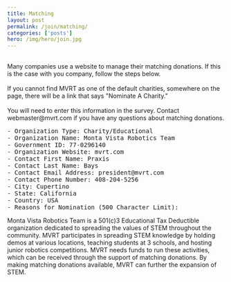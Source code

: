 ```yaml
---
title: Matching
layout: post
permalink: /join/matching/
categories: ['posts']
hero: /img/hero/join.jpg
---
```


<br>
Many companies use a website to manage their matching donations.
If this is the case with you company, follow the steps below.
<br><br>
If you cannot find MVRT as one of the default charities,
somewhere on the page, there will be a link that says "Nominate A Charity."
<br><br>
You will need to enter this information in the survey. Contact webmaster@mvrt.com
if you have any questions about matching donations.
<br>
<pre>
- Organization Type: Charity/Educational
- Organization Name: Monta Vista Robotics Team
- Government ID: 77-0296140
- Organization Website: mvrt.com
- Contact First Name: Praxis
- Contact Last Name: Bays
- Contact Email Address: president@mvrt.com
- Contact Phone Number: 408-204-5256
- City: Cupertino
- State: California
- Country: USA
- Reasons for Nomination (500 Character Limit):
</pre>
Monta Vista Robotics Team is a 501(c)3 Educational Tax Deductible organization dedicated to spreading the values of STEM throughout the community. MVRT participates in spreading STEM knowledge by holding demos at various locations, teaching students at 3 schools, and hosting junior robotics competitions. MVRT needs funds to run these activities, which can be received through the support of matching donations. By making matching donations available, MVRT can further the expansion of STEM.
